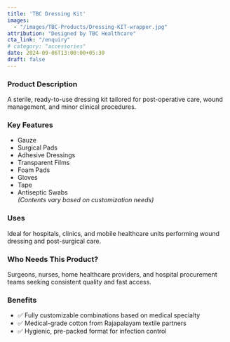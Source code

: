 ```yaml
---
title: 'TBC Dressing Kit'
images: 
  - "/images/TBC-Products/Dressing-KIT-wrapper.jpg"
attribution: "Designed by TBC Healthcare"
cta_link: "/enquiry"
# category: "accessories"
date: 2024-09-06T13:00:00+05:30
draft: false
---
```


### Product Description

A sterile, ready-to-use dressing kit tailored for post-operative care, wound management, and minor clinical procedures.

### Key Features

- Gauze  
- Surgical Pads  
- Adhesive Dressings  
- Transparent Films  
- Foam Pads  
- Gloves  
- Tape  
- Antiseptic Swabs  
*(Contents vary based on customization needs)*

### Uses

Ideal for hospitals, clinics, and mobile healthcare units performing wound dressing and post-surgical care.

### Who Needs This Product?

Surgeons, nurses, home healthcare providers, and hospital procurement teams seeking consistent quality and fast access.

### Benefits

- ✅ Fully customizable combinations based on medical specialty  
- ✅ Medical-grade cotton from Rajapalayam textile partners  
- ✅ Hygienic, pre-packed format for infection control
